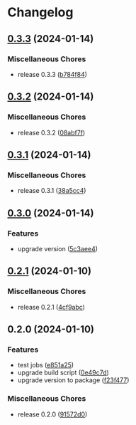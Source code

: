 # Changelog

## [0.3.3](https://github.com/JonDotsoy/accion/compare/accion-v0.3.2...accion-v0.3.3) (2024-01-14)


### Miscellaneous Chores

* release 0.3.3 ([b784f84](https://github.com/JonDotsoy/accion/commit/b784f8453dab0df73223af3bf03174f8aad33a68))

## [0.3.2](https://github.com/JonDotsoy/accion/compare/accion-v0.3.1...accion-v0.3.2) (2024-01-14)


### Miscellaneous Chores

* release 0.3.2 ([08abf7f](https://github.com/JonDotsoy/accion/commit/08abf7f20827e555394ba7aeda208b9256f00b0c))

## [0.3.1](https://github.com/JonDotsoy/accion/compare/accion-v0.3.0...accion-v0.3.1) (2024-01-14)


### Miscellaneous Chores

* release 0.3.1 ([38a5cc4](https://github.com/JonDotsoy/accion/commit/38a5cc43c66250d490b6bec671e3082e4fa28c95))

## [0.3.0](https://github.com/JonDotsoy/accion/compare/accion-v0.2.1...accion-v0.3.0) (2024-01-14)


### Features

* upgrade version ([5c3aee4](https://github.com/JonDotsoy/accion/commit/5c3aee4ee5c891a4ca8fde490239b16966c12f3c))

## [0.2.1](https://github.com/JonDotsoy/accion/compare/accion-v0.2.0...accion-v0.2.1) (2024-01-10)


### Miscellaneous Chores

* release 0.2.1 ([4cf9abc](https://github.com/JonDotsoy/accion/commit/4cf9abcd317f3427f2b562e25c67a6a61f904be3))

## 0.2.0 (2024-01-10)


### Features

* test jobs ([e851a25](https://github.com/JonDotsoy/accion/commit/e851a25c42f5a9a28257b4a73f2daa02ece3181f))
* upgrade build script ([0e49c7d](https://github.com/JonDotsoy/accion/commit/0e49c7d2ef919e9a439117c51a8e9d47a2e4bd59))
* upgrade version to package ([f23f477](https://github.com/JonDotsoy/accion/commit/f23f477c4ca30a0f333b7fae0bb884305a8862c8))


### Miscellaneous Chores

* release 0.2.0 ([91572d0](https://github.com/JonDotsoy/accion/commit/91572d00ebd4cbebbabb8dc6b17becf0925cfa3d))
